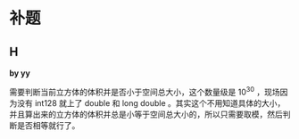 # 补题

## H

**by yy**

需要判断当前立方体的体积并是否小于空间总大小，这个数量级是 $10^{30}$ ，现场因为没有 int128 就上了 double 和 long double 。其实这个不用知道具体的大小，并且算出来的立方体的体积并总是小等于空间总大小的，所以只需要取模，然后判断是否相等就行了。